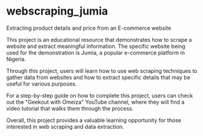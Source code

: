 # webscraping_jumia
 Extracting product details and price from an E-commerce website

 This project is an educational resource that demonstrates how to scrape a website and extract meaningful information. The specific website being used for the demonstration is Jumia, a popular e-commerce platform in Nigeria.

 Through this project, users will learn how to use web scraping techniques to gather data from websites and how to extract specific details that may be useful for various purposes.

 For a step-by-step guide on how to complete this project, users can check out the "Geekout with Omeiza" YouTube channel, where they will find a video tutorial that walks them through the process.

 Overall, this project provides a valuable learning opportunity for those interested in web scraping and data extraction.
